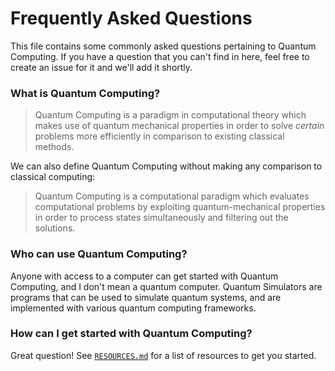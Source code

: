 # Frequently Asked Questions

This file contains some commonly asked questions pertaining to Quantum Computing. 
If you have a question that you can't find in here, feel free to create an issue for it and we'll add it shortly.


### What is Quantum Computing?

> Quantum Computing is a paradigm in computational theory which makes use of quantum mechanical 
> properties in order to solve *certain* problems more efficiently in comparison to existing classical methods. 

We can also define Quantum Computing without making any comparison to classical computing: 
> Quantum Computing is a computational paradigm which evaluates computational problems by exploiting
> quantum-mechanical properties in order to process states simultaneously and filtering out the solutions.


### Who can use Quantum Computing?

Anyone with access to a computer can get started with Quantum Computing, and I don't mean a quantum computer.
Quantum Simulators are programs that can be used to simulate quantum systems, and are implemented with
various quantum computing frameworks.


### How can I get started with Quantum Computing?

Great question! See [`RESOURCES.md`](./RESOURCES.md) for a list of resources to get you started.